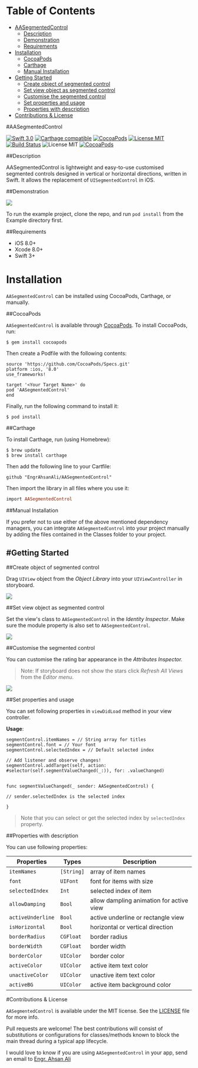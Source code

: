 # Table of Contents

- [AASegmentedControl](#section-id-4)
  - [Description](#section-id-10)
  - [Demonstration](#section-id-16)
  - [Requirements](#section-id-26)
- [Installation](#section-id-32)
  - [CocoaPods](#section-id-37)
  - [Carthage](#section-id-63)
  - [Manual Installation](#section-id-82)
- [Getting Started](#section-id-87)
  - [Create object of segmented control](#section-id-90)
  - [Set view object as segmented control](#section-id-104)
  - [Customise the segmented control](#section-id-112)
  - [Set properties and usage](#section-id-132)
  - [Properties with description](#section-id-150)
- [Contributions & License](#section-id-156)


<div id='section-id-4'/>

#AASegmentedControl

[![Swift 3.0](https://img.shields.io/badge/Swift-3.0-orange.svg?style=flat)](https://developer.apple.com/swift/) [![Carthage compatible](https://img.shields.io/badge/Carthage-compatible-4BC51D.svg?style=flat)](https://github.com/Carthage/Carthage) [![CocoaPods](https://img.shields.io/cocoapods/v/AASegmentedControl.svg)](http://cocoadocs.org/docsets/AASegmentedControl) [![License MIT](https://img.shields.io/badge/License-MIT-blue.svg?style=flat)](https://github.com/Carthage/Carthage) [![Build Status](https://travis-ci.org/EngrAhsanAli/AASegmentedControl.svg?branch=master)](https://travis-ci.org/EngrAhsanAli/AASegmentedControl) 
![License MIT](https://img.shields.io/github/license/mashape/apistatus.svg) [![CocoaPods](https://img.shields.io/cocoapods/p/AASegmentedControl.svg)]()


<div id='section-id-10'/>

##Description

AASegmentedControl is lightweight and easy-to-use customised segmented controls designed in vertical or horizontal directions, written in Swift. It allows the replacement of `UISegmentedControl` in iOS.

<div id='section-id-16'/>

##Demonstration



![](https://github.com/EngrAhsanAli/AASegmentedControl/blob/master/Screenshots/demo.gif)


To run the example project, clone the repo, and run `pod install` from the Example directory first.


<div id='section-id-26'/>

##Requirements

- iOS 8.0+
- Xcode 8.0+
- Swift 3+

<div id='section-id-32'/>

# Installation

`AASegmentedControl` can be installed using CocoaPods, Carthage, or manually.


<div id='section-id-37'/>

##CocoaPods

`AASegmentedControl` is available through [CocoaPods](http://cocoapods.org). To install CocoaPods, run:

`$ gem install cocoapods`

Then create a Podfile with the following contents:

```
source 'https://github.com/CocoaPods/Specs.git'
platform :ios, '8.0'
use_frameworks!

target '<Your Target Name>' do
pod 'AASegmentedControl'
end

```

Finally, run the following command to install it:
```
$ pod install
```



<div id='section-id-63'/>

##Carthage

To install Carthage, run (using Homebrew):
```
$ brew update
$ brew install carthage
```
Then add the following line to your Cartfile:

```
github "EngrAhsanAli/AASegmentedControl" 
```

Then import the library in all files where you use it:
```ruby
import AASegmentedControl
```


<div id='section-id-82'/>

##Manual Installation

If you prefer not to use either of the above mentioned dependency managers, you can integrate `AASegmentedControl` into your project manually by adding the files contained in the Classes folder to your project.


<div id='section-id-87'/>

#Getting Started
----------

<div id='section-id-90'/>

##Create object of segmented control

Drag `UIView` object from the *Object Library* into your `UIViewController` in storyboard.

![](https://github.com/EngrAhsanAli/AASegmentedControl/blob/master/Screenshots/Step1.png)

<div id='section-id-104'/>

##Set view object as segmented control

Set the view's class to `AASegmentedControl` in the *Identity Inspector*.
Make sure the module property is also set to  `AASegmentedControl`.

![](https://github.com/EngrAhsanAli/AASegmentedControl/blob/master/Screenshots/Step2.png)

<div id='section-id-112'/>

##Customise the segmented control

You can customise the rating bar appearance in the *Attributes Inspector.* 

> Note: If storyboard does not show the stars click *Refresh All Views* from the *Editor menu*.

![](https://github.com/EngrAhsanAli/AASegmentedControl/blob/master/Screenshots/Step3.png)

<div id='section-id-132'/>

##Set properties and usage

You can set following properties in `viewDidLoad` method in your view controller.

**Usage**:
```
segmentControl.itemNames = // String array for titles
segmentControl.font = // Your font
segmentControl.selectedIndex = // Default selected index

// Add listener and observe changes!
segmentControl.addTarget(self, action: #selector(self.segmentValueChanged(_:)), for: .valueChanged)


func segmentValueChanged(_ sender: AASegmentedControl) {

// sender.selectedIndex is the selected index

}
```

> Note that you can select or get the selected index by `selectedIndex` property.

<div id='section-id-150'/>

##Properties with description

You can use following properties: 

|  Properties	    |  Types	| Description		    				   |
|-------------------|-----------|------------------------------------------|
| `itemNames`       | `[String]`| array of item names 					   |
| `font`            | `UIFont`  | font for items with size			       |
| `selectedIndex`   | `Int`     | selected index of item   				   |			   
| `allowDamping`    | `Bool`    | allow dampling animation for active view |
| `activeUnderline` | `Bool`    | active underline or rectangle view	   |
| `isHorizontal`    | `Bool`    | horizontal or vertical direction		   |
| `borderRadius`    | `CGFloat` | border radius			   				   |
| `borderWidth`     | `CGFloat` | border width 			 				   |
| `borderColor`     | `UIColor` | border color							   |
| `activeColor`     | `UIColor` | active item text color				   |
| `unactiveColor`   | `UIColor` | unactive item text color				   |
| `activeBG`        | `UIColor` | active item background color			   |

<div id='section-id-156'/>

#Contributions & License

`AASegmentedControl` is available under the MIT license. See the [LICENSE](./LICENSE) file for more info.

Pull requests are welcome! The best contributions will consist of substitutions or configurations for classes/methods known to block the main thread during a typical app lifecycle.

I would love to know if you are using `AASegmentedControl` in your app, send an email to [Engr. Ahsan Ali](mailto:hafiz.m.ahsan.ali@gmail.com)

